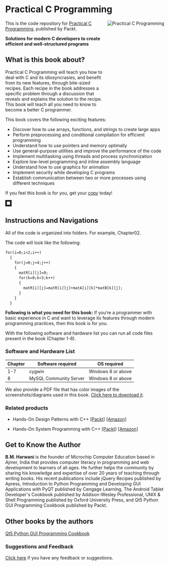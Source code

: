 # Practical C Programming

<a href="https://www.packtpub.com/application-development/c-programming-cookbook-0?utm_source=github&utm_medium=repository&utm_campaign=9781838641108 "><img src="https://packt-type-cloud.s3.amazonaws.com/uploads/sites/3624/2020/02/cover.png" alt="Practical C Programming" height="256px" align="right"></a>

This is the code repository for [Practical C Programming](https://www.packtpub.com/application-development/c-programming-cookbook-0?utm_source=github&utm_medium=repository&utm_campaign=9781838641108), published by Packt.

**Solutions for modern C developers to create efficient and well-structured programs**

## What is this book about?
Practical C Programming will teach you how to deal with C and its idiosyncrasies, and benefit from its new features, through bite-sized recipes. Each recipe in the book addresses a specific problem through a discussion that reveals and explains the solution to the recipe. This book will teach all you need to know to become a better C programmer.

This book covers the following exciting features:
* Discover how to use arrays, functions, and strings to create large apps
* Perform preprocessing and conditional compilation for efficient programming
* Understand how to use pointers and memory optimally
* Use general-purpose utilities and improve the performance of the code
* Implement multitasking using threads and process synchronization
* Explore low-level programming and inline assembly language
* Understand how to use graphics for animation
* Implement security while developing C programs
* Establish communication between two or more processes using different techniques

If you feel this book is for you, get your [copy](https://www.amazon.com/dp/1789617456) today!

<a href="https://www.packtpub.com/?utm_source=github&utm_medium=banner&utm_campaign=GitHubBanner"><img src="https://raw.githubusercontent.com/PacktPublishing/GitHub/master/GitHub.png" 
alt="https://www.packtpub.com/" border="5" /></a>

## Instructions and Navigations
All of the code is organized into folders. For example, Chapter02.

The code will look like the following:
```
for(i=0;i<2;i++)
  {
    for(j=0;j<4;j++)
    {
      matR[i][j]=0;
      for(k=0;k<3;k++)
      {
        matR[i][j]=matR[i][j]+matA[i][k]*matB[k][j];
      }
    }
  }
```

**Following is what you need for this book:**
If you’re a programmer with basic experience in C and want to leverage its features through modern programming practices, then this book is for you.

With the following software and hardware list you can run all code files present in the book (Chapter 1-8).
### Software and Hardware List
| Chapter | Software required | OS required |
| -------- | ------------------------------------ | ----------------------------------- |
| 1-7 | cygwin | Windows 8 or above |
| 8 | MySQL Community Server | Windows 8 or above |

We also provide a PDF file that has color images of the screenshots/diagrams used in this book. [Click here to download it](https://www.packtpub.com/sites/default/files/downloads/9781789617450_ColorImages.pdf?).

### Related products
* Hands-On Design Patterns with C++ [[Packt]](https://www.packtpub.com/application-development/hands-design-patterns-c?utm_source=github&utm_medium=repository&utm_campaign=9781788832564) [[Amazon]](https://www.amazon.com/dp/1788832566)

* Hands-On System Programming with C++ [[Packt]](https://www.packtpub.com/application-development/hands-system-programming-c?utm_source=github&utm_medium=repository&utm_campaign=9781789137880) [[Amazon]](https://www.amazon.com/dp/1789137888)

## Get to Know the Author
**B.M. Harwani**
is the founder of Microchip Computer Education based in Ajmer, India that provides computer literacy in programming and web development to learners of all ages. He further helps the community by sharing his knowledge and expertise of over 20 years of teaching through writing books. His recent publications include jQuery Recipes published by Apress, Introduction to Python Programming and Developing GUI Applications with PyQT published by Cengage Learning, The Android Tablet Developer's Cookbook published by Addison-Wesley Professional, UNIX & Shell Programming published by Oxford University Press, and Qt5 Python GUI Programming Cookbook published by Packt.

## Other books by the authors
[Qt5 Python GUI Programming Cookbook](https://www.packtpub.com/application-development/qt5-python-gui-programming-cookbook?utm_source=github&utm_medium=repository&utm_campaign=9781788831000)

### Suggestions and Feedback
[Click here](https://docs.google.com/forms/d/e/1FAIpQLSdy7dATC6QmEL81FIUuymZ0Wy9vH1jHkvpY57OiMeKGqib_Ow/viewform) if you have any feedback or suggestions.


